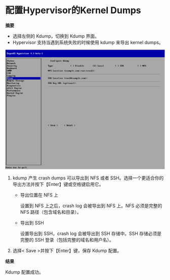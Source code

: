 # 配置Hypervisor的Kernel Dumps

**摘要**

* 选择左侧的 Kdump，切换到 Kdump 界面。
* Hypervisor 支持当遇到系统失败的时候使用 kdump 来导出 kernel dumps。

![node_kdump](../images/node_kdump.png)

1. kdump 产生 crash dumps 可以导出到 NFS 或者 SSH。选择一个更适合你的导出方法并按下【Enter】键或空格键启用它。

   * 导出位置在 NFS 上

      设置到 NFS 上之后，crash log 会被导出到 NFS 上。NFS 必须是完整的 NFS 路径（包含域名和目录）。

   * 导出到 SSH

      设置导出到 SSH，crash log 会被导出到 SSH 存储中。SSH 存储必须是完整的 SSH 登录（包括完整的域名和用户名）。

2. 选择&lt; Save &gt;并按下【Enter】键，保存 Kdump 配置。

**结果**

Kdump 配置成功。
